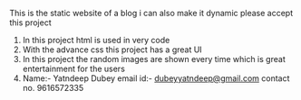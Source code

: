 This is the static website of a blog i can also make it dynamic 
please accept this project
1. In this project html is used in very code 
2. With the advance css this project has a great UI
3. In this project the random images are shown every time which is great entertainment for the users
4. Name:- Yatndeep Dubey
   email id:- dubeyyatndeep@gmail.com
   contact no. 9616572335
   
